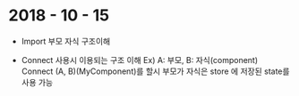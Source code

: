 # 2018 - 10 - 15


- Import 부모 자식 구조이해

- Connect 사용시 이용되는 구조 이해
Ex) A: 부모, B: 자식(component)
Connect (A, B)(MyComponent)를 할시 부모가 자식은 store 에 저장된 state를 사용 가능
